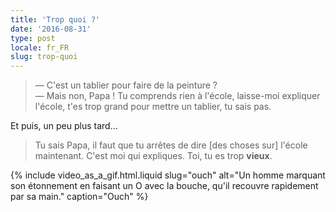 ```yaml
---
title: 'Trop quoi ?'
date: '2016-08-31'
type: post
locale: fr_FR
slug: trop-quoi
---
```


> — C'est un tablier pour faire de la peinture ?  
> — Mais non, Papa ! Tu comprends rien à l'école, laisse-moi expliquer l'école, t'es trop grand pour mettre un tablier, tu sais pas.

Et puis, un peu plus tard…

<!-- more -->

> Tu sais Papa, il faut que tu arrêtes de dire [des choses sur] l'école maintenant. C'est moi qui expliques. Toi, tu es trop **vieux**.

{% include video_as_a_gif.html.liquid
slug="ouch"
alt="Un homme marquant son étonnement en faisant un O avec la bouche, qu'il recouvre rapidement par sa main."
caption="Ouch"
%}
